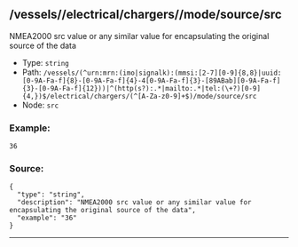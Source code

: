 ## /vessels/<RegExp>/electrical/chargers/<RegExp>/mode/source/src

NMEA2000 src value or any similar value for encapsulating the original source of the data

* Type: `string`
* Path: `/vessels/(^urn:mrn:(imo|signalk):(mmsi:[2-7][0-9]{8,8}|uuid:[0-9A-Fa-f]{8}-[0-9A-Fa-f]{4}-4[0-9A-Fa-f]{3}-[89ABab][0-9A-Fa-f]{3}-[0-9A-Fa-f]{12}))|^(http(s?):.*|mailto:.*|tel:(\+?)[0-9]{4,})$/electrical/chargers/(^[A-Za-z0-9]+$)/mode/source/src`
* Node: `src`

### Example:
```
36
```

### Source:
```
{
  "type": "string",
  "description": "NMEA2000 src value or any similar value for encapsulating the original source of the data",
  "example": "36"
}
```

---
